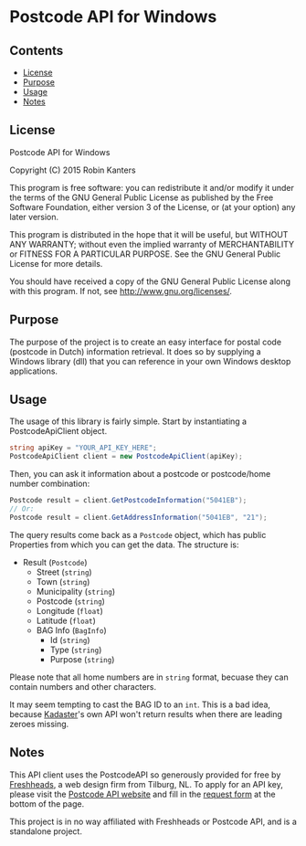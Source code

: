 Postcode API for Windows
========================

Contents
--------
- [License](#license)
- [Purpose](#purpose)
- [Usage](#usage)
- [Notes](#notes)

License
-------
Postcode API for Windows

Copyright (C) 2015  Robin Kanters

This program is free software: you can redistribute it and/or modify
it under the terms of the GNU General Public License as published by
the Free Software Foundation, either version 3 of the License, or
(at your option) any later version.

This program is distributed in the hope that it will be useful,
but WITHOUT ANY WARRANTY; without even the implied warranty of
MERCHANTABILITY or FITNESS FOR A PARTICULAR PURPOSE.  See the
GNU General Public License for more details.

You should have received a copy of the GNU General Public License
along with this program.  If not, see <http://www.gnu.org/licenses/>.

Purpose
-------
The purpose of the project is to create an easy interface for postal code (postcode in Dutch) information retrieval. It does so by supplying a Windows library (dll) that you can reference in your own Windows desktop applications.

Usage
-----
The usage of this library is fairly simple. Start by instantiating a PostcodeApiClient object.
```C#
string apiKey = "YOUR_API_KEY_HERE";
PostcodeApiClient client = new PostcodeApiClient(apiKey);
```

Then, you can ask it information about a postcode or postcode/home number combination:
```C#
Postcode result = client.GetPostcodeInformation("5041EB");
// Or:
Postcode result = client.GetAddressInformation("5041EB", "21");
```

The query results come back as a ```Postcode``` object, which has public Properties from which you can get the data. The structure is:
- Result (```Postcode```)
  - Street (```string```)
  - Town (```string```)
  - Municipality (```string```)
  - Postcode (```string```)
  - Longitude (```float```)
  - Latitude (```float```)
  - BAG Info (```BagInfo```)
    - Id (```string```)
    - Type (```string```)
    - Purpose (```string```)

Please note that all home numbers are in ```string``` format, becuase they can contain numbers and other characters.

It may seem tempting to cast the BAG ID to an ```int```. This is a bad idea, because [Kadaster](https://bagviewer.kadaster.nl/lvbag/bag-viewer/index.html)'s own API won't return results when there are leading zeroes missing.

Notes
-----
This API client uses the PostcodeAPI so generously provided for free by [Freshheads](http://www.freshheads.com/), a web design firm from Tilburg, NL. To apply for an API key, please visit the [Postcode API website](http://www.postcodeapi.nu/) and fill in the [request form](http://www.postcodeapi.nu/#request) at the bottom of the page.

This project is in no way affiliated with Freshheads or Postcode API, and is a standalone project.
